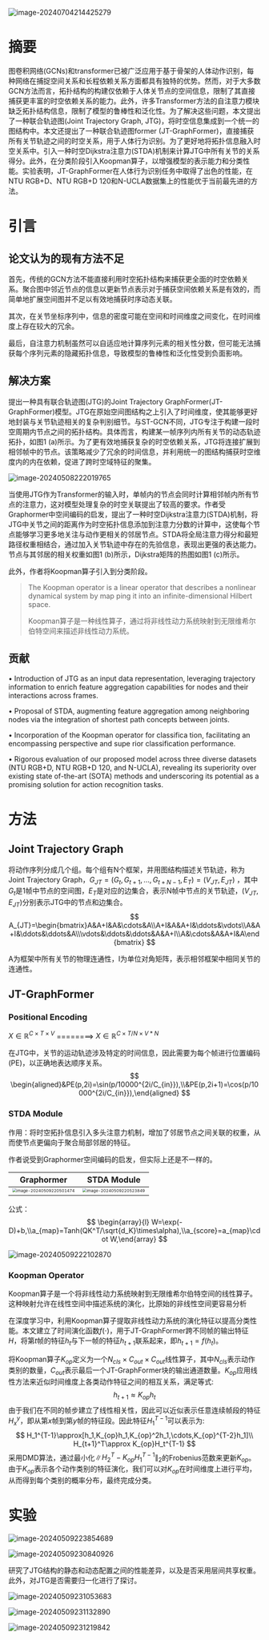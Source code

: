 ![image-20240704214425279](https://yic-123.oss-cn-guangzhou.aliyuncs.com/img/image-20240704214425279.png)

# 摘要

图卷积网络(GCNs)和transformer已被广泛应用于基于骨架的人体动作识别，每种网络在捕捉空间关系和长程依赖关系方面都具有独特的优势。然而，对于大多数GCN方法而言，拓扑结构的构建仅依赖于人体关节点的空间信息，限制了其直接捕获更丰富的时空依赖关系的能力。此外，许多Transformer方法的自注意力模块缺乏拓扑结构信息，限制了模型的鲁棒性和泛化性。为了解决这些问题，本文提出了一种联合轨迹图(Joint Trajectory Graph, JTG)，将时空信息集成到一个统一的图结构中。本文还提出了一种联合轨迹图former (JT-GraphFormer)，直接捕获所有关节轨迹之间的时空关系，用于人体行为识别。为了更好地将拓扑信息融入时空关系中。引入一种时空Dijkstra注意力(STDA)机制来计算JTG中所有关节的关系得分。此外，在分类阶段引入Koopman算子，以增强模型的表示能力和分类性能。实验表明，JT-GraphFormer在人体行为识别任务中取得了出色的性能，在NTU RGB+D、NTU RGB+D 120和N-UCLA数据集上的性能优于当前最先进的方法。



# 引言

## 论文认为的现有方法不足

首先，传统的GCN方法不能直接利用时空拓扑结构来捕获更全面的时空依赖关系。聚合图中邻近节点的信息以更新节点表示对于捕获空间依赖关系是有效的，而简单地扩展空间图并不足以有效地捕获时序动态关联。

其次，在关节坐标序列中，信息的密度可能在空间和时间维度之间变化，在时间维度上存在较大的冗余。

最后，自注意力机制虽然可以自适应地计算序列元素的相关性分数，但可能无法捕获每个序列元素的隐藏拓扑信息，导致模型的鲁棒性和泛化性受到负面影响。	

## 解决方案

提出一种具有联合轨迹图(JTG)的Joint Trajectory GraphFormer(JT-GraphFormer)模型。JTG在原始空间图结构之上引入了时间维度，使其能够更好地封装与关节轨迹相关的复杂判别细节。与ST-GCN不同，JTG专注于构建一段时空周期内节点之间的拓扑结构。具体而言，构建某一帧序列内所有关节的动态轨迹拓扑，如图1 (a)所示。为了更有效地捕获复杂的时空依赖关系，JTG将连接扩展到相邻帧中的节点。该策略减少了冗余的时间信息，并利用统一的图结构捕获时空维度内的内在依赖，促进了跨时空域特征的聚集。

![image-20240508222019765](https://yic-123.oss-cn-guangzhou.aliyuncs.com/img/image-20240508222019765.png)

当使用JTG作为Transformer的输入时，单帧内的节点会同时计算相邻帧内所有节点的注意力，这对模型处理复杂的时空关联提出了较高的要求。作者受Graphormer中空间编码的启发，提出了一种时空Dijkstra注意力(STDA)机制，将JTG中关节之间的距离作为时空拓扑信息添加到注意力分数的计算中，这使每个节点能够学习更多地关注与动作更相关的邻居节点。STDA将全局注意力得分和最短路径权重相结合，通过加入关节轨迹中存在的先验信息，表现出更强的表达能力。节点与其邻居的相关权重如图1 (b)所示，Dijkstra矩阵的热图如图1 (c)所示。



此外，作者将Koopman算子引入到分类阶段。

>  The Koopman operator is a linear operator that describes a nonlinear dynamical system by map ping it into an infinite-dimensional Hilbert space.
>
> Koopman算子是一种线性算子，通过将非线性动力系统映射到无限维希尔伯特空间来描述非线性动力系统。

## 贡献

• Introduction of JTG as an input data representation, leveraging trajectory information to enrich feature aggregation capabilities for nodes and their interactions across frames. 

• Proposal of STDA, augmenting feature aggregation among neighboring nodes via the integration of shortest path concepts between joints. 

• Incorporation of the Koopman operator for classifica tion, facilitating an encompassing perspective and supe rior classification performance. 

• Rigorous evaluation of our proposed model across three diverse datasets (NTU RGB+D, NTU RGB+D 120, and N-UCLA), revealing its superiority over existing state of-the-art (SOTA) methods and underscoring its potential as a promising solution for action recognition tasks.

# 方法

## Joint Trajectory Graph

将动作序列分成几个组。每个组有N个框架，并用图结构描述关节轨迹，称为Joint Trajectory Graph，$G_{JT} = (G_t,G_{t+1},\ldots,G_{t+N-1},E_T) = (V_{JT},E_{JT})$ ，其中$G_t$是1帧中节点的空间图，$E_T$是对应的边集合，表示N帧中节点的关节轨迹，$(V_{JT},E_{JT})$分别表示JTG中的节点和边集合。
$$
A_{JT}=\begin{bmatrix}A&A+I&A&\cdots&A\\A+I&A&A+I&\ddots&\vdots\\A&A+I&\ddots&\ddots&A\\\vdots&\ddots&\ddots&A&A+I\\A&\cdots&A&A+I&A\end{bmatrix}
$$


A为框架中所有关节的物理连通性，I为单位对角矩阵，表示相邻框架中相同关节的连通性。



##  JT-GraphFormer

### Positional Encoding

$X\in\mathbb{R}^{C\times T\times V}$ ========>  $X\in\mathbb{R}^{C\times T/N\times V*N}$

在JTG中，关节的运动轨迹涉及特定的时间信息，因此需要为每个帧进行位置编码(PE)，以正确地表达顺序关系。
$$
\begin{aligned}&PE(p,2i)=\sin(p/10000^{2i/C_{in}}),\\&PE(p,2i+1)=\cos(p/10000^{2i/C_{in}}),\end{aligned}
$$


###  STDA Module

作用：将时空拓扑信息引入多头注意力机制，增加了邻居节点之间关联的权重，从而使节点更偏向于聚合局部邻居的特征。

作者说受到Graphormer空间编码的启发，但实际上还是不一样的。

| Graphormer                                                   | STDA Module                                                  |
| ------------------------------------------------------------ | ------------------------------------------------------------ |
| <img src="https://yic-123.oss-cn-guangzhou.aliyuncs.com/img/image-20240509220501474.png" alt="image-20240509220501474" style="zoom:50%;" /> | <img src="https://yic-123.oss-cn-guangzhou.aliyuncs.com/img/image-20240509220523849.png" alt="image-20240509220523849" style="zoom:50%;" /> |

公式：
$$
\begin{array}{l}
W=\exp(-D)+b,\\a_{map}=Tanh(QK^T/\sqrt{d_K}\times\alpha),\\a_{score}=a_{map}\cdot W,\end{array}
$$


![image-20240509222102870](https://yic-123.oss-cn-guangzhou.aliyuncs.com/img/image-20240509222102870.png)

### Koopman Operator

Koopman算子是一个将非线性动力系统映射到无限维希尔伯特空间的线性算子。这种映射允许在线性空间中描述系统的演化，比原始的非线性空间更容易分析

在深度学习中，利用Koopman算子提取非线性动力系统的演化特征以提高分类性能。本文建立了时间演化函数$f(\cdot)$，用于JT-GraphFormer跨不同帧的输出特征$H$，将第$t$帧的特征$h_t$与下一帧的特征$h_{t+1}$联系起来，即$h_{t+1} = f(h_t)$。

将Koopman算子$K_{op}$定义为一个$N_{cls} × C_{out} × C_{out}$线性算子，其中$N_{cls}$表示动作类别的数量，$C_{out}$表示最后一个JT-GraphFormer块的输出通道数量。$K_{op}$应用线性方法来近似时间维度上各类动作特征之间的相互关系，满足等式:
$$
h_{t+1}\approx K_{op}h_t
$$
由于我们在不同的帧步建立了线性相关性，因此可以近似表示任意连续帧段的特征$H_x^y$，即从第$x$帧到第$y$帧的特征段。因此特征$H_1^{T-1}$可以表示为:
$$
H_1^{T-1}\approx[h_1,K_{op}h_1,K_{op}^2h_1,\cdots,K_{op}^{T-2}h_1]\\
H_{t+1}^T\approx K_{op}H_t^{T-1}
$$
采用DMD算法，通过最小化$\| H_2^T- K_{op}H_1^{T- 1}\| _2$的Frobenius范数来更新$K_{op}$。由于$K_{op}$表示各个动作类别的特征演化，我们可以对$K_{op}$在时间维度上进行平均，从而得到每个类别的概率分布，最终完成分类。



# 实验

![image-20240509223854689](https://yic-123.oss-cn-guangzhou.aliyuncs.com/img/image-20240509223854689.png)

![image-20240509230840926](https://yic-123.oss-cn-guangzhou.aliyuncs.com/img/image-20240509230840926.png)

研究了JTG结构的静态和动态配置之间的性能差异，以及是否采用层间共享权重。此外，对JTG是否需要归一化进行了探讨。

![image-20240509231053683](https://yic-123.oss-cn-guangzhou.aliyuncs.com/img/image-20240509231053683.png)

![image-20240509231132890](https://yic-123.oss-cn-guangzhou.aliyuncs.com/img/image-20240509231132890.png)

![image-20240509231219842](https://yic-123.oss-cn-guangzhou.aliyuncs.com/img/image-20240509231219842.png)